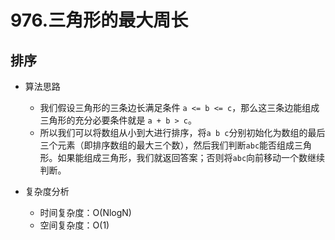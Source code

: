# 976.三角形的最大周长


## 排序
* 算法思路
    * 我们假设三角形的三条边长满足条件 `a <= b <= c`，那么这三条边能组成三角形的充分必要条件就是 `a + b > c`。
    * 所以我们可以将数组从小到大进行排序，将`a b c`分别初始化为数组的最后三个元素（即排序数组的最大三个数），然后我们判断`abc`能否组成三角形。如果能组成三角形，我们就返回答案；否则将`abc`向前移动一个数继续判断。


* 复杂度分析
    * 时间复杂度：O(NlogN)
    * 空间复杂度：O(1)


